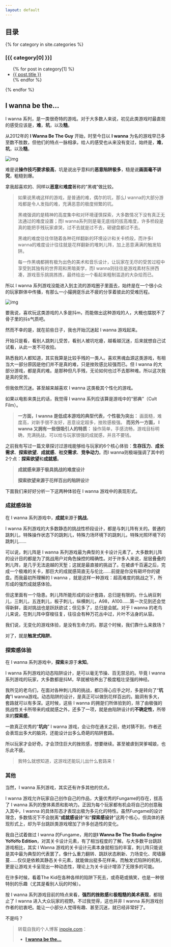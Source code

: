 ```yaml
---
layout: default
---
```


## 目录

{% for category in site.categories %}

  <h3>[{{ category[0] }}]</h3>
  <ul>
    {% for post in category[1] %}
      <li><a href="{{ post.url }}">{{ post.title }}</a></li>
    {% endfor %}
  </ul>

{% endfor %}

## I wanna be the...

I wanna 系列，是一类很奇特的游戏。对于大多数人来说，初见此类游戏时最直观的感受应该是，**难**，**坑**，以及**糙**。

从2012年的 **I Wanna Be The Guy** 开始，时至今日以 **I wanna** 为名的游戏早已多至数不胜数，但他们的特点一脉相承，给人的感受也从来没有变过，始终是，**难**，**坑**，以及**糙**。

![img](http://pic7.kondaa.com//inpole/pic201809/iwanna3.jpg)

难是说**操作技巧要求极高**，坑是说出乎意料的**恶意陷阱极多**，糙是说**画面毫不讲究**，粗糙到爆。

拿我超喜欢的、同样以**恶意**和**难度**著称的“黑魂”做比较。

> 如果说黑魂这样的游戏，是普通的难，偶尔的坑，那么I wanna的大部分游戏都是令人发指的难，充满恶意的极度频繁的坑。
>
> 黑魂强调的是精神的高度集中和对环境谨慎探索，大多数情况下没有真正无法通过的难度设置；而I wanna系列则是毫无底线的拔高难度，许多桥段是真的能把手残玩家虐哭，过不去就是过不去，砸键盘都过不去。
>
> 黑魂的难度往往伴随着各种花样翻新的环境设计和关卡桥段，而许多I wanna的难度设计往往就是花样翻新的堆刺儿阵，加上恶意满满的触发陷阱。
>
> 每一作黑魂都拥有极为出色的美术和音乐设计，让玩家在无尽的受苦过程中享受到其独有的世界观和黑暗美学，而I wanna则往往是游戏素材东拼西凑，游戏音乐挑挑拣拣，最终给出一个看起来粗制滥造的大杂烩而已。

所以 I wanna 系列游戏没能进入到主流的游戏圈子里面去，始终是在一个很小众的玩家群体中传播，有那么一小撮拥趸乐此不疲的分享着彼此的受难历程。

![img](http://pic7.kondaa.com//inpole/pic201809/iwanna3.png)

要我说，喜欢玩这类游戏的人多是抖m，而能做出这种游戏的人，大概也摆脱不了骨子里的抖s气质吧。

然而不幸的是，就在前些日子，我也开始沉迷起 I wanna 游戏起来。

开始只是看，看别人跳刺儿受苦，看别人被坑吃瘪，越看越沉迷，后来就想自己试试看，从此一发不可收拾。

熟悉我的人都知道，其实我算是比较手残的一类人。喜欢黑魂血源这类游戏，有相当大一部分原因是他们并不是真的难，只是挫败感比较强而已。但 I wanna 的大部分游戏，都是真的难。是那种但凡手残，无论如何也过不去那种难。所以这次我是真的受苦。

但我依然沉迷。甚至越来越喜欢 I wanna 这类极其个性化的游戏。

如果以电影来类比的话，我觉得 I wanna 系列应该算是游戏中的“邪典”（Cult Film）。

> **一方面，I wanna 是低成本游戏的典型代表，个性极为突出：**
> 画面糙，难度高，对新手很不友好，恶意设定超多，挫败感极强。
> **而另外一方面， I wanna 又拥有一些很吸引人的特质：**
> 操作简单，手感流畅，游戏目标明确，充满挑战，可以给与玩家很强的成就感，并且不要钱。

之前我有写过一篇文章探讨过游戏能够给与玩家的6个核心体验：**生存压力**、**成长需求**、**探索欲望**、**成就感**、**社交需求**、**竞争动力**。而I wanna则极端强调了其中的2个点：**探索欲望**和**成就感**。

> **成就感来源于极具挑战的难度设计**
>
> **探索欲望来源于花样百出的陷阱设计**

下面我们来好好分析一下这两种体验在 I wanna 游戏中的表现形式。

### **成就感体验**

在 I wanna 系列游戏中，**成就**来源于**挑战**。

I wanna 系列游戏的大多数静态的挑战性桥段设计，都是与刺儿阵有关的。普通的跳刺儿，特殊操作状态下的跳刺儿，特殊力场环境下的跳刺儿，特殊光照环境下的跳刺儿……

可以说，刺儿阵是 I wanna 系列游戏最为典型的关卡设计元素了。大多数刺儿阵的设计目的都是为了挑战用户对角色操控的精确性。对于许多人来说，层层叠叠的刺儿阵，是几乎无法逾越的天堑；这就是最直接的挑战了。在被虐千百遍之后，完成一个极难的关卡，那巨大的成就感简直无与伦比……前提是你没有砸坏你的键盘。而我最初所理解的 I wanna ，就是这样一种游戏：超高难度的挑战之下，所形成的强烈成就感体验。

但这里面有一个隐患。刺儿阵所能形成的设计套路，总归是有限的。什么纳豆刺儿，三刺儿，五连刺儿，板子刺儿，纵横刺儿，A98，A100……第一次见到还会觉得新鲜，面对挑战也是跃跃欲试；但见多了，总归是会腻。对于 I wanna 的老鸟儿来说，在刺儿阵中穿梭往复，往往会有种万花丛中过，片叶不沾身的从容。

我们说，无变化的游戏体验，是没有生命力的。那这个时候，我们靠什么来救场？

对了，就是**触发式陷阱**。

### **探索感体验**

在 I wanna 系列游戏中，**探索**来源于**未知**。

I wanna 系列游戏的动态陷阱设计，是可以毫无节操、百无禁忌的。毕竟 I wanna 系列游戏的玩家，大多数都是抖M，早就被培养出了极度粗壮坚强的神经。

我所见的老鸟们，在面对各种刺儿阵的挑战，都已得心应手之时，多是转向了“**坑向**”I wanna游戏。动态陷阱的设计，是真正可以做到花样百出的。脑洞有多大，套路就可以有多深。这时候，这些 I wanna 的拥趸们所体验到的，除了由极强的挑战性关卡所带来的成就感之外，还多了一项，就是由陷阱设计的**不确定性**，所带来的**探索感**。

一款真正优秀的“**坑向**” I wanna 游戏，会让你在通关之前，绝对猜不到，作者还会表现出多大的脑洞，还能设计出多么奇葩的陷阱套路。

所以玩家才会好奇。才会顶住巨大的挫败感，想要继续。甚至被虐到哭爹喊娘，也乐此不疲。

> 我特么就想知道，这游戏还能玩儿出什么套路来！

### **其他**

当然，I wanna 系列游戏，其实还有许多其他的优点。

I wanna 游戏允许玩家自己创作自己的作品，大量优秀的Fungame的存在，拔高了 I wanna 系列的整体素质和影响力。正因为每个玩家都有机会将自己的创意融入其中，I wanna 的具体形态才表现出极为多元化的特性。虽然Fungame的设计理念，多数情况下不会脱离“**成就感设计**”和“**探索感设计**”这两个核心，但具体的表现形式上，却为平台跳跃类游戏增加了许多创造性的变化。

我自己试着做过 I wanna 的Fungame，用的是**I Wanna Be The Studio Engine YoYoYo Edition**，对其关卡设计元素，有了相当程度的了解。与大多数平台跳跃游戏相比，其实 I Wanna 游戏的关卡设计元素本身就相当的丰富，刺儿阵只能说是其中最为典型的代表罢了。像什么重力翻转、跳跃状态刷新、力场变化、爬墙藤蔓……仅仅是依赖其静态关卡元素，就能做出挺多花样来。而触发式陷阱的机制，更是让游戏关卡呈现出一种动态性，理论上为关卡设计增添了无限多的可能。

在许多时候，看着The Kid在各种各样的陷阱下死去，或奇葩或搞笑，也是一种很特别的乐趣（尤其是看别人玩的时候）。

按 I wanna 系列游戏目前的特点来看，**强烈的挫败感**和**极粗糙的美术表现**，都阻止了 I wanna 进入大众玩家的视野。不过我觉得，这也并非 I wanna 系列游戏创作者的初衷吧。能让一小部分人觉得有趣、甚至沉迷，就已经非常好了。

不是吗？



>  转载自我的个人博客 [inpole.com](https://www.inpole.com)：
>
>  * [**I wanna be the...**](https://www.inpole.com/archives/1337)